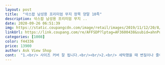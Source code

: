 ```yaml
---
layout: post 
title:  "삭스팝 남성용 프리미엄 무지 장목 양말 10족" 
description: 삭스팝 남성용 프리미엄 무지 ..
date: 2020-09-26 06:51:39 
img: https://static.coupangcdn.com/image/retail/images/2019/11/12/20/8/cb141ade-6066-49e0-9b13-4f840a74e7eb.jpg 
linkUrl: https://link.coupang.com/re/AFFSDP?lptag=AF3600438&subid=ahnPublicAsk&pageKey=338510592&itemId=1078709257&vendorItemId=5577712608&traceid=V0-113-aee72a5a5d6eea2f 
categories: [1008] 
color: f44336 
price: 13900 
author: Ask View Shop 
cont:  "1.<br/> 사이즈 커버 잘 됩니다.<br/><br/>2.<br/> 세탁했을 때 변질이나 줄어드는 현상 없어요)<br/>20.<br/>02.<br/>16 주문<br/>20.<br/>02.<br/>17 배송 (쿠팡맨)<br/>3.<br/> 동생은 목이 길어서 가장 마음에 든대요.<br/><br/>4.<br/> 두께감 좋아요.<br/><br/>그냥 흰 양말이에요<br/>그런데 삭스팝 양말은 편하게 잘 늘어나서<br/>근데 그거면 충분한거아닌가요? 만족합니다 가격도 좋고<br/>금방 헌양말 되는 것 같아요.<br/><br/>꽤 탄력있고 도톰한 재질이라<br/>남편꺼 산건데 아주 왕발에 잘 맞을듯  같이 산 흰양말에 비해 왕큼<br/>동생 발사이즈가 270275 입니다.<br/><br/>동생이 앞으로도 재구매 의사 있다고 좋대요^^!<br/>때문에 가끔 아예 뜨거운 물에 담가서 한꺼번에 세탁하는데<br/>목이 훨씬 길다는게 눈으로도 확인이 됩니다!<br/>뭐가 가장 마음에 드냐고 물어보니까<br/>사이즈 커버 잘 된다고 좋아하네요)<br/>생각보다 두꺼워요.<br/><br/>아주 두꺼운 겨울양말 정도는 아니지만<br/>양말 목이 길어서 가장 마음에 든대요)<br/>어설프게 중목으로 올라오는 양말보다<br/>자칫 싸구려 양말 잘못사면 발가락이 아프다고<br/>작아서 못신겠다고 하는 것들이 되게 많아요.<br/><br/>줄어들거나 하는 현상 없어서 좋았습니다!<br/>탄탄하게 오래 신을 수 있겠어요!<br/>흰양말은 아무리 잘 빨아도 꼭 때가 타서<br/>" 
---
```

